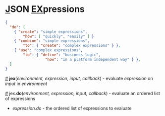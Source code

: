 # [J](#json)SON [EX](#expressions)pressions

```json
{
  "do": [
    { "create": "simple expressions",
        "how": [ "quickly", "easily" ] }
    { "combine": "simple expressions",
        "to": { "create": "complex expressions" } },
    { "use": "complex expressions",
        "to": { "define": "business logic",
                  "how": "in a platform independent way" } },
  ]
}
```

<a href="#">#</a> **jex**(*environment, expression, input, callback*) - evaluate *expression* on *input* in *environment*

<a href="#">#</a> jex.**do**(*environment, expression, input, callback*) - evaluate an ordered list of expressions

* *expression.do* - the ordered list of expressions to evaluate
